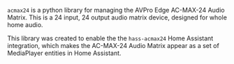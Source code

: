 `acmax24` is a python library for managing the AVPro Edge AC-MAX-24 Audio Matrix.  This is a 24 input, 24 output audio matrix device, designed for whole home audio.

This library was created to enable the the `hass-acmax24` Home Assistant integration, which makes the AC-MAX-24 Audio Matrix appear as a set of MediaPlayer entities in Home Assistant. 


